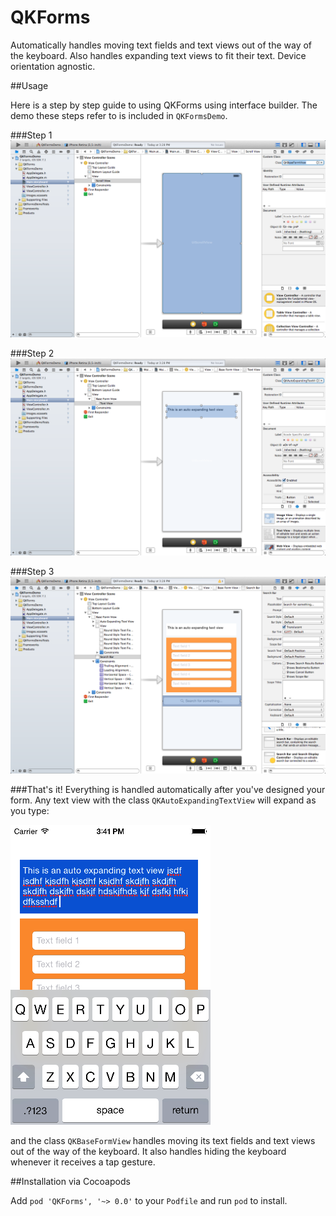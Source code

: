 QKForms
=======

Automatically handles moving text fields and text views out of the way of the keyboard. Also handles expanding text views to fit their text. Device orientation agnostic.

##Usage

Here is a step by step guide to using QKForms using interface builder. The demo these steps refer to is included in `QKFormsDemo`.

###Step 1
![](https://raw.githubusercontent.com/QuantumKing/QKForms/master/QKFormsDemo/screenshots/step1.png)

###Step 2
![](https://raw.githubusercontent.com/QuantumKing/QKForms/master/QKFormsDemo/screenshots/step2.png)

###Step 3
![](https://raw.githubusercontent.com/QuantumKing/QKForms/master/QKFormsDemo/screenshots/step4.png)

###That's it!
Everything is handled automatically after you've designed your form. Any text view with the class `QKAutoExpandingTextView` will expand as you type:

![](https://raw.githubusercontent.com/QuantumKing/QKForms/master/QKFormsDemo/screenshots/textview.png)

and the class `QKBaseFormView` handles moving its text fields and text views out of the way of the keyboard. It also handles hiding the keyboard whenever it receives a tap gesture.

##Installation via Cocoapods

Add `pod 'QKForms', '~> 0.0'` to your `Podfile` and run `pod` to install.

